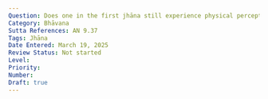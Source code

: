 ```yaml
---
Question: Does one in the first jhāna still experience physical perceptions?
Category: Bhāvana
Sutta References: AN 9.37
Tags: Jhāna
Date Entered: March 19, 2025
Review Status: Not started
Level: 
Priority: 
Number: 
Draft: true
---
```

